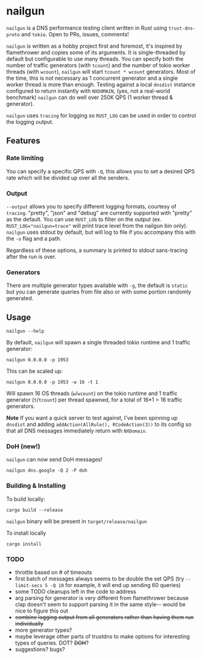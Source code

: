 # nailgun

`nailgun` is a DNS performance testing client written in Rust using `trust-dns-proto` and `tokio`. Open to PRs, issues, comments!

`nailgun` is written as a hobby project first and foremost, it's inspired by flamethrower and copies some of its arguments. It is single-threaded by default but configurable to use many threads. You can specify both the number of traffic generators (with `tcount`) and the number of tokio worker threads (with `wcount`), `nailgun` will start `tcount * wcount` generators. Most of the time, this is not necessary as 1 concurrent generator and a single worker thread is more than enough. Testing against a local `dnsdist` instance configured to return instantly with `NXDOMAIN`, (yes, not a real-world benchmark) `nailgun` can do well over 250K QPS (1 worker thread & generator).

`nailgun` uses `tracing` for logging so `RUST_LOG` can be used in order to control the logging output.

## Features

### Rate limiting

You can specify a specific QPS with `-Q`, this allows you to set a desired QPS rate which will be divided up over all the senders.

### Output

`--output` allows you to specify different logging formats, courtesy of `tracing`. "pretty", "json" and "debug" are currently supported with "pretty" as the default. You can use `RUST_LOG` to filter on the output (ex. `RUST_LOG="nailgun=trace"` will print trace level from the nailgun bin only). `nailgun` uses stdout by default, but will log to file if you accompany this with the `-o` flag and a path.

Regardless of these options, a summary is printed to stdout sans-tracing after the run is over.

### Generators

There are multiple generator types available with `-g`, the default is `static` but you can generate queries from file also or with some portion randomly generated.

## Usage

```
nailgun --help
```

By default, `nailgun` will spawn a single threaded tokio runtime and 1 traffic generator:

```
nailgun 0.0.0.0 -p 1953
```

This can be scaled up:

```
nailgun 0.0.0.0 -p 1953 -w 16 -t 1
```

Will spawn 16 OS threads (`w`/`wcount`) on the tokio runtime and 1 traffic generator (`t`/`tcount`) per thread spawned, for a total of 16\*1 = 16 traffic generators.

**Note** If you want a quick server to test against, I've been spinning up `dnsdist` and adding `addAction(AllRule(), RCodeAction(3))` to its config so that all DNS messages immediately return with `NXDomain`.

### DoH (new!)

`nailgun` can now send DoH messages!

```
nailgun dns.google -Q 2 -P doh
```

### Building & Installing

To build locally:

```
cargo build --release
```

`nailgun` binary will be present in `target/release/nailgun`

To install locally

```
cargo install
```

### TODO

- throttle based on # of timeouts
- first batch of messages always seems to be double the set QPS (try `--limit-secs 5 -Q 10` for example, it will end up sending 60 queries)
- some TODO cleanups left in the code to address
- arg parsing for generator is very different from flamethrower because clap doesn't seem to support parsing it in the same style-- would be nice to figure this out
- ~~combine logging output from all generators rather than having them run individually~~
- more generator types?
- maybe leverage other parts of trustdns to make options for interesting types of queries. DOT? ~~DOH~~?
- suggestions? bugs?

